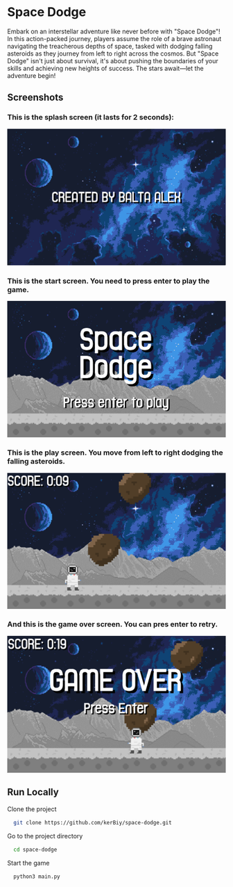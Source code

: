 # Space Dodge

Embark on an interstellar adventure like never before with "Space Dodge"! In this action-packed journey, players assume the role of a brave astronaut navigating the treacherous depths of space, tasked with dodging falling asteroids as they journey from left to right across the cosmos. But "Space Dodge" isn't just about survival, it's about pushing the boundaries of your skills and achieving new heights of success. The stars await—let the adventure begin!

## Screenshots

### This is the splash screen (it lasts for 2 seconds):

![App Screenshot](assets/img/readme/Splash.png?raw=true)

### This is the start screen. You need to press enter to play the game.

![App Screenshot](assets/img/readme/Home.png?raw=true)

### This is the play screen. You move from left to right dodging the falling asteroids.

![App Screenshot](assets/img/readme/GamePlay.png?raw=true)

### And this is the game over screen. You can pres enter to retry.

![App Screenshot](assets/img/readme/Lost.png?raw=true)

## Run Locally

Clone the project

```bash
  git clone https://github.com/kerBiy/space-dodge.git
```

Go to the project directory

```bash
  cd space-dodge
```

Start the game

```bash
  python3 main.py
```
